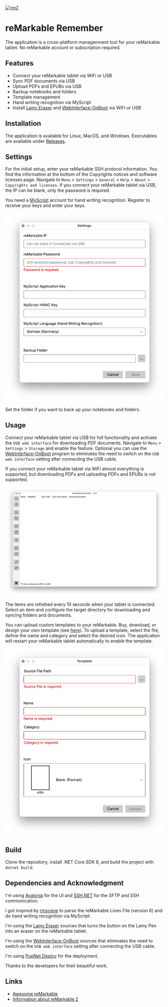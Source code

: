 [![rm2](https://img.shields.io/badge/rM2-supported-green)](https://remarkable.com/store/remarkable-2)

# reMarkable Remember

The application is a cross-platform managenment tool for your reMarkable tablet. No reMarkable account or subscription required.

## Features

- Connect your reMarkable tablet via WiFi or USB
- Sync PDF documents via USB
- Upload PDFs and EPUBs via USB
- Backup notebooks and folders
- Template management
- Hand writing recognition via MyScript
- Install [Lamy Eraser](https://github.com/isaacwisdom/RemarkableLamyEraser/tree/v1) and [WebInterface-OnBoot](https://github.com/rM-self-serve/webinterface-onboot) via WiFi or USB

## Installation

The application is available for Linux, MacOS, and Windows. Executables are available under [Releases](https://github.com/ds160/remarkable-remember/releases).

## Settings

For the initial setup, enter your reMarkable SSH protocol information. You find the information at the bottom of the Copyrights notices and software licenses page. Navigate to `Menu` > `Settings` > `General` > `Help` > `About` > `Copyrights and licenses`. If you connect your reMarkable tablet via USB, the IP can be blank, only the password is required.

You need a [MyScript](https://developer.myscript.com/getting-started/web) account for hand writing recognition. Register to receive your keys and enter your keys.

![Settings](./assets/screenshots/settings.png)

Set the folder if you want to back up your notebooks and folders.

## Usage

Connect your reMarkable tablet via USB for full functionality and activate the `USB web interface` for downloading PDF documents. Navigate to `Menu` > `Settings` > `Storage` and enable the feature. Optional you can use the [WebInterface-OnBoot](https://github.com/rM-self-serve/webinterface-onboot) program to eliminates the need to switch on the `USB web interface` setting after connecting the USB cable.

If you connect your reMarkable tablet via WiFi almost everything is supported, but downloading PDFs and uploading PDFs and EPUBs is not supported.

![Application](./assets/screenshots/application.png)

The items are refrehed every 10 seconds when your tablet is connected. Select an item and configure the target directory for downloading and syncing folders and documents.

You can upload custom templates to your reMarkable. Buy, download, or design your own template (see [here](https://github.com/reHackable/awesome-reMarkable/blob/master/README.md#custom-templates)). To upload a template, select the file, define the name and category and select the desired icon. The application will restart your reMarkable tablet automatically to enable the template.

![Upload Template](./assets/screenshots/template.png)

## Build

Clone the repository, install .NET Core SDK 8, and build the project with `dotnet build`.

## Dependencies and Acknowledgment

I'm using [Avalonia](https://github.com/AvaloniaUI/Avalonia) for the UI and [SSH.NET](https://github.com/sshnet/SSH.NET) for the SFTP and SSH communication.

I got inspired by [rmscene](https://github.com/ricklupton/rmscene) to parse the reMarkable Lines File (version 6) and do hand writing recognition via MyScript.

I'm using the [Lamy Eraser](https://github.com/isaacwisdom/RemarkableLamyEraser/tree/v1) sources that turns the button on the Lamy Pen into an eraser on the reMarkable tablet.

I'm using the [WebInterface-OnBoot](https://github.com/rM-self-serve/webinterface-onboot) sources that eliminates the need to switch on the `USB web interface` setting after connecting the USB cable.

I'm using [PupNet Deploy](https://github.com/kuiperzone/PupNet-Deploy) for the deployment. 

Thanks to the developers for their beautiful work.

## Links

- [Awesome reMarkable](https://github.com/reHackable/awesome-reMarkable)
- [Information about reMarkable 2](https://remarkable.jms1.info/)
